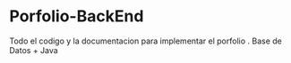 # Porfolio-BackEnd
Todo el codigo y la documentacion para implementar el porfolio . Base de Datos + Java 
